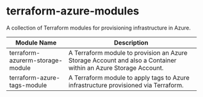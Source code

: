 # terraform-azure-modules
A collection of Terraform modules for provisioning infrastructure in Azure.

| Module Name | Description | 
|-------------|-------------|
| terraform-azurerm-storage-module | A Terraform module to provision an Azure Storage Account and also a Container within an Azure Storage Account. | 
| terraform-azure-tags-module | A Terraform module to apply tags to Azure infrastructure provisioned via Terraform. |
